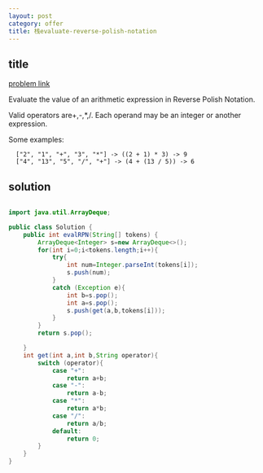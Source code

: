```yaml
---
layout: post
category: offer
title: 栈evaluate-reverse-polish-notation
---
```


## title
[problem link](https://www.nowcoder.com/practice/22f9d7dd89374b6c8289e44237c70447?tpId=46&tqId=29031&tPage=1&rp=1&ru=/ta/leetcode&qru=/ta/leetcode/question-ranking)

Evaluate the value of an arithmetic expression in Reverse Polish Notation.

Valid operators are+,-,*,/. Each operand may be an integer or another expression.

Some examples:

	  ["2", "1", "+", "3", "*"] -> ((2 + 1) * 3) -> 9
	  ["4", "13", "5", "/", "+"] -> (4 + (13 / 5)) -> 6

## solution


```java

import java.util.ArrayDeque;

public class Solution {
    public int evalRPN(String[] tokens) {
        ArrayDeque<Integer> s=new ArrayDeque<>();
        for(int i=0;i<tokens.length;i++){
            try{
                int num=Integer.parseInt(tokens[i]);
                s.push(num);
            }
            catch (Exception e){
                int b=s.pop();
                int a=s.pop();
                s.push(get(a,b,tokens[i]));
            }
        }
        return s.pop();

    }
    int get(int a,int b,String operator){
        switch (operator){
            case "+":
                return a+b;
            case "-":
                return a-b;
            case "*":
                return a*b;
            case "/":
                return a/b;
            default:
                return 0;
        }
    }
}
```